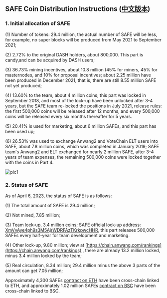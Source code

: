## SAFE Coin Distribution Instructions  ([中文版本](https://github.com/SAFE-anwang/safe/blob/master/safe-docs/safe-distribution-cn.md))


### 1. Initial allocation of SAFE  

(1) Number of tokens: 29.4 million, the actual number of SAFE will be less, for example, no super blocks will be produced from May 2021 to September 2021;  

(2) 2.72% to the original DASH holders, about 800,000. This part is candy,and can be acquired by DASH users;  

(3) 36.73% mining incentives, about 10.8 million (45% for miners, 45% for masternodes, and 10% for proposal incentives; about 2.25 million have been produced in December 2021, that is, there are still 8.55 million SAFE not yet produced;  

(4) 13.60% to the team, about 4 million coins; this part was locked in September 2018, and most of the lock-up have been unlocked after 3-4 years, but the SAFE team re-locked the positions in July 2021, release rules: the first 500,000 coins will be released after 12 months, and every 500,000 coins will be released every six months thereafter for 5 years.

(5) 20.41% is used for marketing, about 6 million SAFEs, and this part has been used up;    

(6) 26.53% was used to exchange Anwang2 and VoteChain ELT users into SAFE, about 7.8 million coins, which was completed in January 2019; SAFE team's Anwang2 and ELT exchanged for nearly 2 million SAFE, after 3-4 years of team expenses, the remaining 500,000 coins were locked together with the coins in Part 4.  

![pic1](https://github.com/SAFE-anwang/safe/blob/master/safe-docs/img/pic1.png)

### 2. Status of SAFE
As of April 6, 2023, the status of SAFE is as follows:

(1) The total amount of SAFE is 29.4 million;

(2) Not mined, 7.85 million;

(3) Team lock-up, 3.4 million coins; SAFE official lock-up address: [XmVvAye4ph9s3M5AjrWDRFAzTKrkpwcHHR](https://chain.anwang.com/address/XmVvAye4ph9s3M5AjrWDRFAzTKrkpwcHHR), this part releases 500,000 SAFEs every half-year for team development and marketing.

(4) Other lock-up, 9.80 million; view at [https://chain.anwang.com/rankings](https://chain.anwang.com/rankings) , there are already 13.2 million locked, minus 3.4 million locked by the team;

(5) Real circulation, 8.34 million; 29.4 million minus the above 3 parts of the amount can get 7.05 million;  

Approximately 4,300 SAFEs [contract on ETH](https://etherscan.io/token/0xEE9c1Ea4DCF0AAf4Ff2D78B6fF83AA69797B65Eb) have been cross-chain linked to ETH, and approximately 1.02 million SAFEs [contract on BSC](https://bscscan.com/token/0x4d7fa587ec8e50bd0e9cd837cb4da796f47218a1) have been cross-chain linked to BSC.
